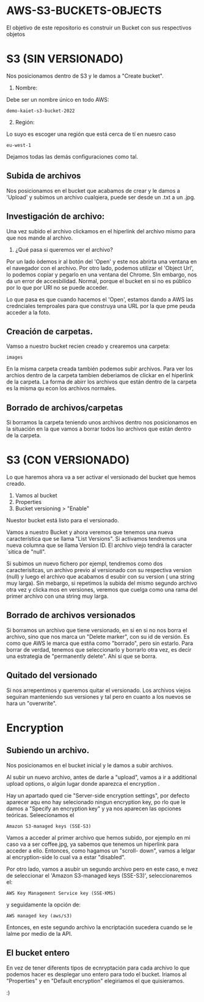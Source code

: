 # AWS-S3-BUCKETS-OBJECTS
El objetivo de este repositorio es construir un Bucket con sus respectivos objetos


# S3 (SIN VERSIONADO)

Nos posicionamos dentro de S3 y le damos a "Create bucket". 


1. Nombre: 

Debe ser un nombre único en todo AWS: 

```
demo-kaiet-s3-bucket-2022
```
2. Región: 

Lo suyo es escoger una región que está cerca de tí en nuesro caso
```
eu-west-1
```
Dejamos todas las demás configuraciones como tal. 


## Subida de archivos

Nos posicionamos en el bucket que acabamos de crear y le damos a 'Upload' y subimos un archivo cualqiera, puede ser desde un .txt a un .jpg. 

## Investigación de archivo: 

Una vez subido el archivo clickamos en el hiperlink del archivo mismo para que nos mande al archivo. 

1. ¿Qué pasa si queremos ver el archivo?

Por un lado òdemos ir al botón del 'Open' y este nos abrirta una ventana en el navegador con el archivo.
Por otro lado, podemos utilizar el 'Object Url', lo podemos copiar y pegarlo en una ventana del Chrome. SIn embargo, nos da un error de accesbilidad. Normal, porque el bucket en si no es público por lo que por URl no se puede acceder. 

Lo que pasa es que cuando hacemos el 'Open', estamos dando a AWS las crednciales temproales para que construya una URL por la que pme peuda acceder a la foto. 


## Creación de carpetas. 

Vamso a nuestro bucket recien creado y crearemos una carpeta: 
```
images
```
En  la misma carpeta creada también podemos subir archivos. Para ver los archios dentro de la carpeta tambien deberiamos de clickar en el hiperlink de la carpeta. 
La forma de abirr los archivos que están dentro de la carpeta es la misma qu econ los archivos normales. 

## Borrado de archivos/carpetas

Si borramos la carpeta teniendo unos archivos dentro nos posicionamos en la situación en la que vamos a borrar todos lso archivos que están dentro de la carpeta. 


# S3 (CON VERSIONADO)

Lo que haremos ahora va a ser activar el versionado del bucket que hemos creado.

1. Vamos al bucket
2. Properties
3. Bucket versioning > "Enable"

Nuestor bucket está listo para el versionado.

Vamos a nuestro Bucket y ahora veremos que tenemos una nueva característica que se llama "List Versions". Si activamos tendremos una nueva columna que se llama Version ID. El archivo viejo tendrá la caracter´sitica de "null".

Si subimos un nuevo fichero por ejempl, tendremos como dos caracterisitcas, un archivo previo al versionado con su respectiva version (null) y luego el archivo que acabamos d esubir con su version ( una string muy larga). Sin mebargo, si repetimos la subida del mismo segundo archivo otra vez y clicka mos en versiones, veremos que cuelga como una rama del primer archivo con una string muy larga. 

## Borrado de archivos versionados

Si borramos un archivo que tiene versionado, en si en si no nos borra el archivo, sino que nos marca un "Delete marker", con su id de versión. Es como que AWS le marca que estña como "borrado", pero sin estarlo. Para borrar de verdad, tenemos que seleccionarlo y borrarlo otra vez, es decir una estrategia de "permanently delete". Ahí sí que se borra.


## Quitado del versionado 

Si nos arrepentimos y queremos quitar el versionado. Los archivos viejos seguiran manteniendo sus versiones y tal pero en cuanto a los nuevos se hara un "overwrite". 



# Encryption

## Subiendo un archivo. 

Nos posicionamos en el bucket inicial y le damos a subir archivos. 

Al subir un nuevo archivo, antes de darle a "upload", vamos a ir a additional upload options, o algún lugar donde aparezca el encryption . 

Hay un apartado qued cie "Server-side encryption settings", por defecto aparecer aqu eno hay selecionado ningun encryption key, po rlo que le damos a "Specify an encryption key" y ya nos aparecen las opciones teóricas. Seleecionamos el 

```
Amazon S3-managed keys (SSE-S3)
```


Vamos a acceder al primer archivo que hemos subido, por ejemplo en mi caso va a ser coffee.jpg, ya sabemos que tenemos un hiperlink para acceder a ello. Entonces, como hagamos un "scroll- down", vamos a lelgar al encryption-side lo cual va a estar "disabled".

Por otro lado, vamos a asubir un segundo archivo pero en este caso, e nvez de seleccionar el 'Amazon S3-managed keys (SSE-S3)', seleccionaremos el: 

```
AWS Key Management Service key (SSE-KMS)
```

y seguidamente la opción de: 

```
AWS managed key (aws/s3)
```
Entonces, en este segundo archivo la encriptación sucedera cuando se le lalme por medio de la API. 

## El bucket entero

En vez de tener diferents tipos de ecnryptación para cada archivo lo que podemos hacer es desplegar uno entero para todo el bucket. Iriamos al "Properties" 
y en "Default encryption" elegiriamos el que quisieramos. 

:)
